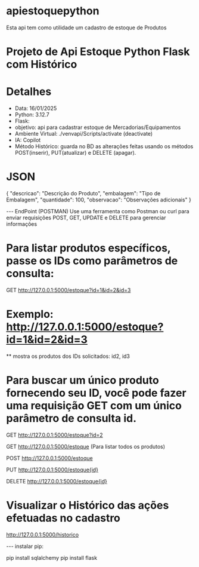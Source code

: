 # apiestoquepython
Esta api tem como utilidade um cadastro de estoque de Produtos

# Projeto de Api Estoque Python Flask com Histórico

# Detalhes
- Data: 16/01/2025
- Python: 3.12.7
- Flask:
- objetivo: api para cadastrar estoque de Mercadorias/Equipamentos
- Ambiente Virtual: ./venvapi/Scripts/activate  (deactivate)
- IA: Copilot
- Método Histórico: guarda no BD as alterações feitas usando os métodos POST(inserir), PUT(atualizar) e DELETE (apagar).

# JSON
{
    "descricao": "Descrição do Produto",
    "embalagem": "Tipo de Embalagem",
    "quantidade": 100,
    "observacao": "Observações adicionais"
}

--- EndPoint (POSTMAN)
Use uma ferramenta como Postman ou curl para enviar requisições POST, GET, UPDATE e DELETE para gerenciar informações 

# Para listar produtos específicos, passe os IDs como parâmetros de consulta:
GET http://127.0.0.1:5000/estoque?id=1&id=2&id=3 


# Exemplo: http://127.0.0.1:5000/estoque?id=1&id=2&id=3
** mostra os produtos dos IDs solicitados: id2, id3

# Para buscar um único produto fornecendo seu ID, você pode fazer uma requisição GET com um único parâmetro de consulta id.
GET http://127.0.0.1:5000/estoque?id=2



GET http://127.0.0.1:5000/estoque (Para listar todos os produtos)

POST http://127.0.0.1:5000/estoque

PUT http://127.0.0.1:5000/estoque{id}

DELETE http://127.0.0.1:5000/estoque{id}

# Visualizar o Histórico das ações efetuadas no cadastro

http://127.0.0.1:5000/historico


--- instalar pip:

pip install sqlalchemy
pip install flask

